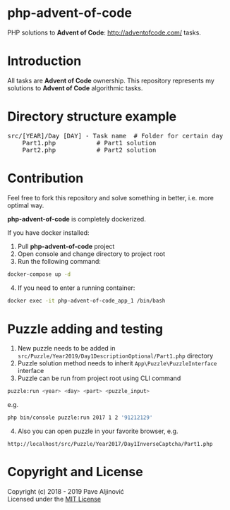 php-advent-of-code
============

PHP solutions to **Advent of Code**: http://adventofcode.com/ tasks.  

Introduction
============
All tasks are **Advent of Code** ownership. This repository represents my solutions to **Advent of Code** algorithmic tasks.

Directory structure example
============
<pre>
src/[YEAR]/Day [DAY] - Task name  # Folder for certain day
    Part1.php           # Part1 solution
    Part2.php           # Part2 solution
</pre>

Contribution
============
Feel free to fork this repository and solve something in better, i.e. more optimal way.

**php-advent-of-code** is completely dockerized.

If you have docker installed:

1. Pull **php-advent-of-code** project
2. Open console and change directory to project root
3. Run the following command:
```sh
docker-compose up -d
```
4. If you need to enter a running container:
```sh
docker exec -it php-advent-of-code_app_1 /bin/bash
```

Puzzle adding and testing
============
1. New puzzle needs to be added in `src/Puzzle/Year2019/Day1DescriptionOptional/Part1.php` directory
2. Puzzle solution method needs to inherit `App\Puzzle\PuzzleInterface` interface
3. Puzzle can be run from project root using CLI command
```sh
puzzle:run <year> <day> <part> <puzzle_input>
```
e.g.
```sh
php bin/console puzzle:run 2017 1 2 '91212129' 
```  
4. Also you can open puzzle in your favorite browser, e.g.
```
http://localhost/src/Puzzle/Year2017/Day1InverseCaptcha/Part1.php
``` 

Copyright and License
============

Copyright (c) 2018 - 2019 Pave Aljinović  
Licensed under the [MIT License](https://github.com/paljinov/php-advent-of-code/blob/master/LICENSE.md)
